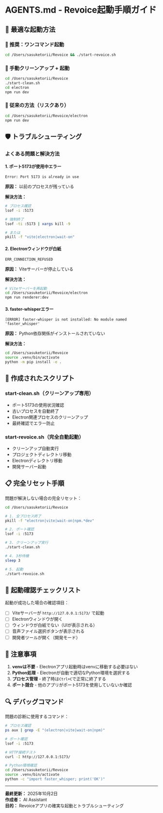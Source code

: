 # AGENTS.md - Revoice起動手順ガイド

## 🎯 最適な起動方法

### 🥇 推奨：ワンコマンド起動
```bash
cd /Users/sasuketorii/Revoice && ./start-revoice.sh
```

### 🥈 手動クリーンアップ + 起動
```bash
cd /Users/sasuketorii/Revoice
./start-clean.sh
cd electron
npm run dev
```

### 🥉 従来の方法（リスクあり）
```bash
cd /Users/sasuketorii/Revoice/electron
npm run dev
```

## 🛡️ トラブルシューティング

### よくある問題と解決方法

#### 1. ポート5173が使用中エラー
```
Error: Port 5173 is already in use
```

**原因：** 以前のプロセスが残っている

**解決方法：**
```bash
# プロセス確認
lsof -i :5173

# 強制終了
lsof -ti :5173 | xargs kill -9

# または
pkill -f "vite|electron|wait-on"
```

#### 2. Electronウィンドウが白紙
```
ERR_CONNECTION_REFUSED
```

**原因：** Viteサーバーが停止している

**解決方法：**
```bash
# Viteサーバーを再起動
cd /Users/sasuketorii/Revoice/electron
npm run renderer:dev
```

#### 3. faster-whisperエラー
```
[ERROR] faster-whisper is not installed: No module named 'faster_whisper'
```

**原因：** Python依存関係がインストールされていない

**解決方法：**
```bash
cd /Users/sasuketorii/Revoice
source .venv/bin/activate
python -m pip install -e .
```

## 🔧 作成されたスクリプト

### start-clean.sh（クリーンアップ専用）
- ポート5173の使用状況確認
- 古いプロセスを自動終了
- Electron関連プロセスのクリーンアップ
- 最終確認でエラー防止

### start-revoice.sh（完全自動起動）
- クリーンアップ自動実行
- プロジェクトディレクトリ移動
- Electronディレクトリ移動
- 開発サーバー起動

## 📋 完全リセット手順

問題が解決しない場合の完全リセット：

```bash
cd /Users/sasuketorii/Revoice

# 1. 全プロセス終了
pkill -f "electron|vite|wait-on|npm.*dev"

# 2. ポート確認
lsof -i :5173

# 3. クリーンアップ実行
./start-clean.sh

# 4. 3秒待機
sleep 3

# 5. 起動
./start-revoice.sh
```

## 🚀 起動確認チェックリスト

起動が成功した場合の確認項目：

- [ ] Viteサーバーが `http://127.0.0.1:5173/` で起動
- [ ] Electronウィンドウが開く
- [ ] ウィンドウが白紙でない（UIが表示される）
- [ ] 音声ファイル選択ボタンが表示される
- [ ] 開発者ツールが開く（開発モード）

## 📝 注意事項

1. **venvは不要** - Electronアプリ起動時はvenvに移動する必要はない
2. **Python処理** - Electronが自動で適切なPython環境を選択する
3. **プロセス管理** - 終了時は`Ctrl+C`で正常に終了する
4. **ポート競合** - 他のアプリがポート5173を使用していないか確認

## 🔍 デバッグコマンド

問題の診断に使用するコマンド：

```bash
# プロセス確認
ps aux | grep -E "(electron|vite|wait-on|npm)"

# ポート確認
lsof -i :5173

# HTTP接続テスト
curl -I http://127.0.0.1:5173/

# Python環境確認
cd /Users/sasuketorii/Revoice
source .venv/bin/activate
python -c "import faster_whisper; print('OK')"
```

---

**最終更新：** 2025年10月2日  
**作成者：** AI Assistant  
**目的：** Revoiceアプリの確実な起動とトラブルシューティング
